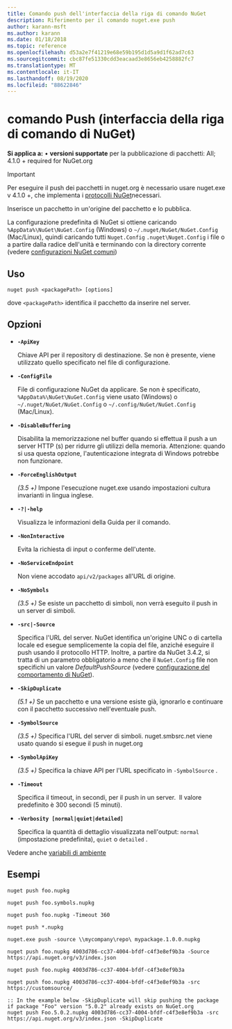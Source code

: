 ```yaml
---
title: Comando push dell'interfaccia della riga di comando NuGet
description: Riferimento per il comando nuget.exe push
author: karann-msft
ms.author: karann
ms.date: 01/18/2018
ms.topic: reference
ms.openlocfilehash: d53a2e7f41219e68e59b195d1d5a9d1f62ad7c63
ms.sourcegitcommit: cbc87fe51330cdd3eacaad3e8656eb4258882fc7
ms.translationtype: MT
ms.contentlocale: it-IT
ms.lasthandoff: 08/19/2020
ms.locfileid: "88622846"
---
```

# <a name="push-command-nuget-cli"></a>comando Push (interfaccia della riga di comando di NuGet)

**Si applica a:** &bullet; **versioni supportate** per la pubblicazione di pacchetti: All; 4.1.0 + required for NuGet.org

> [!Important]
> Per eseguire il push dei pacchetti in nuget.org è necessario usare nuget.exe v 4.1.0 +, che implementa i [protocolli NuGet](../../api/nuget-protocols.md)necessari.

Inserisce un pacchetto in un'origine del pacchetto e lo pubblica.

La configurazione predefinita di NuGet si ottiene caricando `%AppData%\NuGet\NuGet.Config` (Windows) o `~/.nuget/NuGet/NuGet.Config` (Mac/Linux), quindi caricando tutti `Nuget.Config` `.nuget\Nuget.Config` i file o a partire dalla radice dell'unità e terminando con la directory corrente (vedere [configurazioni NuGet comuni](../../consume-packages/configuring-nuget-behavior.md))

## <a name="usage"></a>Uso

```cli
nuget push <packagePath> [options]
```

dove `<packagePath>` identifica il pacchetto da inserire nel server.

## <a name="options"></a>Opzioni

- **`-ApiKey`**

  Chiave API per il repository di destinazione. Se non è presente, viene utilizzato quello specificato nel file di configurazione.

- **`-ConfigFile`**

  File di configurazione NuGet da applicare. Se non è specificato, `%AppData%\NuGet\NuGet.Config` viene usato (Windows) o `~/.nuget/NuGet/NuGet.Config` o `~/.config/NuGet/NuGet.Config` (Mac/Linux).

- **`-DisableBuffering`**

  Disabilita la memorizzazione nel buffer quando si effettua il push a un server HTTP (s) per ridurre gli utilizzi della memoria. Attenzione: quando si usa questa opzione, l'autenticazione integrata di Windows potrebbe non funzionare.

- **`-ForceEnglishOutput`**

  *(3.5 +)* Impone l'esecuzione nuget.exe usando impostazioni cultura invarianti in lingua inglese.

- **`-?|-help`**

  Visualizza le informazioni della Guida per il comando.

- **`-NonInteractive`**

  Evita la richiesta di input o conferme dell'utente.

- **`-NoServiceEndpoint`**

  Non viene accodato `api/v2/packages` all'URL di origine.

- **`-NoSymbols`**

  *(3.5 +)* Se esiste un pacchetto di simboli, non verrà eseguito il push in un server di simboli.

- **`-src|-Source`**

  Specifica l'URL del server. NuGet identifica un'origine UNC o di cartella locale ed esegue semplicemente la copia del file, anziché eseguire il push usando il protocollo HTTP.  Inoltre, a partire da NuGet 3.4.2, si tratta di un parametro obbligatorio a meno che il `NuGet.Config` file non specifichi un valore *DefaultPushSource* (vedere [configurazione del comportamento di NuGet](../../consume-packages/configuring-nuget-behavior.md)).

- **`-SkipDuplicate`**

  *(5.1 +)* Se un pacchetto e una versione esiste già, ignorarlo e continuare con il pacchetto successivo nell'eventuale push.

- **`-SymbolSource`**

  *(3.5 +)* Specifica l'URL del server di simboli. nuget.smbsrc.net viene usato quando si esegue il push in nuget.org

- **`-SymbolApiKey`**

  *(3.5 +)* Specifica la chiave API per l'URL specificato in `-SymbolSource` .

- **`-Timeout`**

  Specifica il timeout, in secondi, per il push in un server.  Il valore predefinito è 300 secondi (5 minuti).

- **`-Verbosity [normal|quiet|detailed]`**

  Specifica la quantità di dettaglio visualizzata nell'output: `normal` (impostazione predefinita), `quiet` o `detailed` .


Vedere anche [variabili di ambiente](cli-ref-environment-variables.md)

## <a name="examples"></a>Esempi

```cli
nuget push foo.nupkg

nuget push foo.symbols.nupkg

nuget push foo.nupkg -Timeout 360

nuget push *.nupkg

nuget.exe push -source \\mycompany\repo\ mypackage.1.0.0.nupkg

nuget push foo.nupkg 4003d786-cc37-4004-bfdf-c4f3e8ef9b3a -Source https://api.nuget.org/v3/index.json

nuget push foo.nupkg 4003d786-cc37-4004-bfdf-c4f3e8ef9b3a

nuget push foo.nupkg 4003d786-cc37-4004-bfdf-c4f3e8ef9b3a -src https://customsource/

:: In the example below -SkipDuplicate will skip pushing the package if package "Foo" version "5.0.2" already exists on NuGet.org
nuget push Foo.5.0.2.nupkg 4003d786-cc37-4004-bfdf-c4f3e8ef9b3a -src https://api.nuget.org/v3/index.json -SkipDuplicate
```
